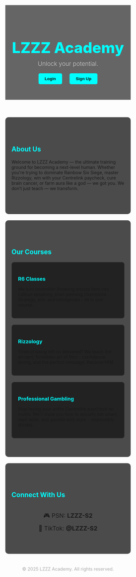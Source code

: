 <!DOCTYPE html>
<html lang="en">
<head>
  <meta charset="UTF-8" />
  <meta name="viewport" content="width=device-width, initial-scale=1" />
  <title>LZZZ Academy</title>
  <link href="https://fonts.googleapis.com/css2?family=Nunito:wght@300;600;800&display=swap" rel="stylesheet" />
  <style>
    * {
      margin: 0;
      padding: 0;
      box-sizing: border-box;
    }

    body {
      font-family: 'Nunito', sans-serif;
      background: url('logo-bg.jpg') no-repeat center center fixed;
      background-size: cover;
      color: #f0f0f0;
      line-height: 1.6;
      backdrop-filter: brightness(0.25);
    }

    header {
      background: rgba(0, 0, 0, 0.6);
      padding: 40px 20px;
      text-align: center;
    }

    header h1 {
      font-size: 3rem;
      color: #00ffff;
      font-weight: 800;
    }

    header p {
      font-size: 1.2rem;
      color: #ccc;
      margin-top: 10px;
      font-weight: 300;
    }

    nav {
      text-align: center;
      margin: 10px 0;
    }

    nav button {
      margin: 0 10px;
      padding: 10px 20px;
      background: #00ffff;
      border: none;
      color: #111;
      font-weight: 600;
      border-radius: 5px;
      cursor: pointer;
      transition: background-color 0.3s ease;
    }

    nav button:hover,
    nav button:focus {
      background-color: #00cccc;
      outline: none;
    }

    section {
      background: rgba(0, 0, 0, 0.7);
      padding: 60px 20px;
      max-width: 900px;
      margin: 20px auto;
      border-radius: 10px;
    }

    section h2 {
      color: #00ffff;
      margin-bottom: 20px;
    }

    .courses {
      display: flex;
      flex-direction: column;
      gap: 20px;
    }

    .course-card {
      background: rgba(30, 30, 30, 0.9);
      padding: 20px;
      border-radius: 8px;
      border: 1px solid #333;
    }

    .course-card h3 {
      color: #00ffff;
      margin-bottom: 10px;
    }

    .social {
      text-align: center;
      margin-top: 40px;
    }

    .social p {
      font-size: 1.2rem;
      margin: 10px 0;
    }

    footer {
      text-align: center;
      padding: 20px;
      color: #aaa;
      font-size: 0.9rem;
    }

    /* Modal styles */
    .modal {
      display: none;
      position: fixed;
      z-index: 999;
      left: 0; top: 0;
      width: 100%; height: 100%;
      background: rgba(0, 0, 0, 0.8);
      justify-content: center;
      align-items: center;
      opacity: 0;
      pointer-events: none;
      transition: opacity 0.3s ease;
    }

    .modal.show {
      display: flex;
      opacity: 1;
      pointer-events: auto;
    }

    .modal-content {
      background: #1f1f1f;
      padding: 30px 30px 40px 30px;
      border-radius: 10px;
      max-width: 400px;
      width: 100%;
      color: white;
      position: relative;
      box-shadow: 0 0 20px #00ffffaa;
    }

    .modal-content h3 {
      margin-bottom: 20px;
    }

    .modal-content label {
      display: block;
      margin-bottom: 5px;
      font-weight: 600;
      color: #00ffff;
      user-select: none;
    }

    .modal-content input[type="text"],
    .modal-content input[type="password"] {
      width: 100%;
      padding: 10px 40px 10px 10px;
      margin-bottom: 15px;
      background: #111;
      color: white;
      border: 1px solid #333;
      border-radius: 5px;
      font-size: 1rem;
      font-family: 'Nunito', sans-serif;
      position: relative;
    }

    .modal-content input[type="checkbox"] {
      margin-right: 8px;
      vertical-align: middle;
      cursor: pointer;
    }

    .modal-content .password-wrapper {
      position: relative;
    }

    .toggle-password {
      position: absolute;
      right: 10px;
      top: 50%;
      transform: translateY(-50%);
      cursor: pointer;
      color: #00ffff;
      font-size: 18px;
      user-select: none;
    }

    .modal-content button {
      width: 100%;
      padding: 12px;
      background: #00ffff;
      border: none;
      color: black;
      font-weight: 600;
      border-radius: 5px;
      cursor: pointer;
      font-size: 1.1rem;
      transition: background-color 0.3s ease;
    }

    .modal-content button:hover,
    .modal-content button:focus {
      background-color: #00cccc;
      outline: none;
    }

    .close {
      position: absolute;
      top: 12px;
      right: 15px;
      cursor: pointer;
      color: #aaa;
      font-size: 24px;
      font-weight: 700;
      user-select: none;
      transition: color 0.3s ease;
    }

    .close:hover,
    .close:focus {
      color: #00ffff;
      outline: none;
    }

    /* Responsive */
    @media (max-width: 600px) {
      header h1 {
        font-size: 2rem;
      }
      nav button {
        margin: 5px 0;
        width: 80%;
      }
    }
  </style>
</head>
<body>

  <header>
    <h1>LZZZ Academy</h1>
    <p>Unlock your potential.</p>
    <nav>
      <button onclick="openModal('login')" aria-haspopup="dialog" aria-controls="loginModal">Login</button>
      <button onclick="openModal('signup')" aria-haspopup="dialog" aria-controls="signupModal">Sign Up</button>
    </nav>
  </header>

  <section id="about">
    <h2>About Us</h2>
    <p>
      Welcome to LZZZ Academy — the ultimate training ground for becoming a next-level human.
      Whether you're trying to dominate Rainbow Six Siege, master Rizzology, win with your Centrelink paycheck, cure brain cancer, or farm aura like a god — we got you.
      We don’t just teach — we transform.
    </p>
  </section>

  <section id="courses">
    <h2>Our Courses</h2>
    <div class="courses">
      <div class="course-card">
        <h3>R6 Classes</h3>
        <p>We turn controller-throwing bronze bots into callout-speaking, pixel-peeking champions.
Strategy, aim, and mindgames - all in one course.</p>
      </div>
      <div class="course-card">
        <h3>Rizzology</h3>
        <p>Tired of being left on delivered? We teach the ancient, forbidden art of Rizz - confidence, timing, and the perfect message. Become HIM.</p>
      </div>
      <div class="course-card">
        <h3>Professional Gambling</h3>
        <p>Stop losing your entire Centrelink paycheck on multis.
We'll show you how to actually bet smart, read odds, and gamble with style - responsibly (kinda).</p>
      </div>
    </div>
  </section>

  <section id="social">
    <h2>Connect With Us</h2>
    <div class="social">
      <p>🎮 PSN: <strong>LZZZ-S2</strong></p>
      <p>📱 TikTok: <strong>@LZZZ-S2</strong></p>
    </div>
  </section>

  <footer>
    &copy; 2025 LZZZ Academy. All rights reserved.
  </footer>

  <!-- Login Modal -->
  <div class="modal" id="loginModal" role="dialog" aria-modal="true" aria-labelledby="loginTitle" tabindex="-1">
    <div class="modal-content" role="document">
      <button class="close" aria-label="Close login modal" onclick="closeModal('login')">&times;</button>
      <h3 id="loginTitle">Login</h3>
      <label for="loginUser">Username</label>
      <input type="text" placeholder="Username" id="loginUser" autocomplete="username" />
      <label for="loginPass">Password</label>
      <div class="password-wrapper">
        <input type="password" placeholder="Password" id="loginPass" autocomplete="current-password" />
        <span class="toggle-password" tabindex="0" role="button" aria-label="Toggle password visibility" data-target="loginPass">&#128065;</span>
      </div>
      <label><input type="checkbox" id="loginRemember" /> Remember Me</label>
      <button onclick="fakeLogin()">Login</button>
    </div>
  </div>

  <!-- Signup Modal -->
  <div class="modal" id="signupModal" role="dialog" aria-modal="true" aria-labelledby="signupTitle" tabindex="-1">
    <div class="modal-content" role="document">
      <button class="close" aria-label="Close signup modal" onclick="closeModal('signup')">&times;</button>
      <h3 id="signupTitle">Sign Up</h3>
      <label for="signupUser">Username</label>
      <input type="text" placeholder="Username" id="signupUser" autocomplete="username" />
      <label for="signupPass">Password</label>
      <div class="password-wrapper">
        <input type="password" placeholder="Password" id="signupPass" autocomplete="new-password" />
        <span class="toggle-password" tabindex="0" role="button" aria-label="Toggle password visibility" data-target="signupPass">&#128065;</span>
      </div>
      <label><input type="checkbox" id="signupRemember" /> Remember Me</label>
      <button onclick="fakeSignup()">Sign Up</button>
    </div>
  </div>

  <script>
    // Open modal & focus first input
    function openModal(type) {
      const modal = document.getElementById(type + 'Modal');
      modal.classList.add('show');
      modal.setAttribute('aria-hidden', 'false');
      // Focus first input inside modal
      const firstInput = modal.querySelector('input[type="text"], input[type="password"]');
      if (firstInput) firstInput.focus();

      // Add focus trap
      trapFocus(modal);
    }

    // Close modal
    function closeModal(type) {
      const modal = document.getElementById(type + 'Modal');
      modal.classList.remove('show');
      modal.setAttribute('aria-hidden', 'true');
      releaseFocusTrap();
      // Return focus to triggering button
      document.querySelector(`button[onclick="openModal('${type}')"]`).focus();
    }

    // Fake login with validation
    function fakeLogin() {
      const user = document.getElementById('loginUser').value.trim();
      const pass = document.getElementById('loginPass').value.trim();
      if (!user || !pass) {
        alert('Please enter both username and password.');
        return;
      }
      alert("Welcome back, " + user + "!");
      closeModal('login');
    }

    // Fake signup with validation
    function fakeSignup() {
      const user = document.getElementById('signupUser').value.trim();
      const pass = document.getElementById('signupPass').value.trim();
      if (!user || !pass) {
        alert('Please enter both username and password.');
        return;
      }
      alert("Account created for " + user + "!");
      closeModal('signup');
    }

    // Close modal on click outside modal-content
    window.addEventListener('click', (e) => {
      const loginModal = document.getElementById('loginModal');
      const signupModal = document.getElementById('signupModal');
      if (e.target === loginModal) closeModal('login');
      if (e.target === signupModal) closeModal('signup');
    });

    // Toggle password visibility
    document.querySelectorAll('.toggle-password').forEach(icon => {
      icon.addEventListener('click', () => {
        const input = document.getElementById(icon.getAttribute('data-target'));
        if (input.type === 'password') {
          input.type = 'text';
          icon.textContent = '🙈';
        } else {
          input.type = 'password';
          icon.textContent = '👁️';
        }
      });
      // Allow keyboard toggle via Enter or Space
      icon.addEventListener('keydown', (e) => {
        if (e.key === 'Enter' || e.key === ' ') {
          e.preventDefault();
          icon.click();
        }
      });
    });

    // Accessibility: Trap focus inside modal while open
    let focusTrapActive = false;
    let lastFocusedElement = null;
    function trapFocus(modal) {
      if (focusTrapActive) return;
      focusTrapActive = true;
      lastFocusedElement = document.activeElement;

      const focusableElements = modal.querySelectorAll(
        'a[href], button:not([disabled]), textarea, input, select, [tabindex]:not([tabindex="-1"])'
      );
      const firstEl = focusableElements[0];
      const lastEl = focusableElements[focusableElements.length - 1];

      function handleTab(e) {
        if (e.key === 'Tab') {
          if (e.shiftKey) { // Shift + Tab
            if (document.activeElement === firstEl) {
              e.preventDefault();
              lastEl.focus();
            }
          } else { // Tab
            if (document.activeElement === lastEl) {
              e.preventDefault();
              firstEl.focus();
            }
          }
        }
        // Escape closes modal
        if (e.key === 'Escape') {
          if (modal.id === 'loginModal') closeModal('login');
          if (modal.id === 'signupModal') closeModal('signup');
        }
      }
      modal.addEventListener('keydown', handleTab);

      // Store handler so we can remove later
      modal._handleTab = handleTab;
    }

    function releaseFocusTrap() {
      if (!focusTrapActive) return;
      focusTrapActive = false;

      // Remove event listeners
      const modals = [document.getElementById('loginModal'), document.getElementById('signupModal')];
      modals.forEach(modal => {
        if (modal._handleTab) {
          modal.removeEventListener('keydown', modal._handleTab);
          delete modal._handleTab;
        }
      });

      // Restore focus to last focused element before modal opened
      if (lastFocusedElement) lastFocusedElement.focus();
    }
  </script>

</body>
</html>

